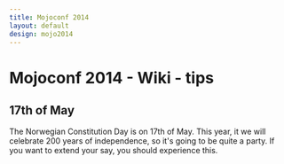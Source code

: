 ```yaml
---
title: Mojoconf 2014
layout: default
design: mojo2014
---
```


<h1>  Mojoconf 2014 - Wiki - tips  </h1>  <h2>17th of May</h2>

<p>The Norwegian Constitution Day is on 17th of May. This year, it we will celebrate 200 years of independence, so it's going to be quite a party. If you want to extend your say, you should experience this.</p>
